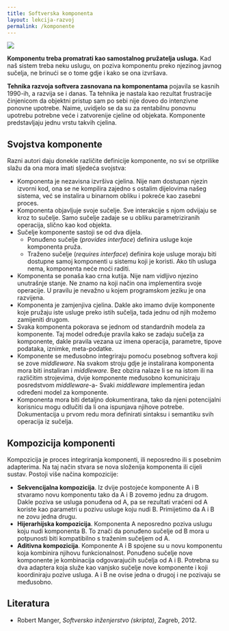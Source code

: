 ```yaml
---
title: Softverska komponenta
layout: lekcija-razvoj
permalink: /komponente
---
```


![](https://www.techtarget.com/rms/onlineimages/5_characteristics_of_software_components-f.png)

**Komponentu treba promatrati kao samostalnog pružatelja usluga.** Kad naš sistem treba neku uslugu, on poziva komponentu preko njezinog javnog sučelja, ne brinući se o tome gdje i kako se ona izvršava.

**Tehnika razvoja softvera zasnovana na komponentama** pojavila se kasnih 1990-ih, a razvija se i danas. Ta tehnika je nastala kao rezultat frustracije činjenicom da objektni pristup sam po sebi nije doveo do intenzivne ponovne upotrebe. Naime, uvidjelo se da su za rentabilnu ponovnu upotrebu potrebne veće i zatvorenije cjeline od objekata. Komponente predstavljaju jednu vrstu takvih cjelina.

## Svojstva komponente

Razni autori daju donekle različite definicije komponente, no svi se otprilike slažu da ona mora imati sljedeća svojstva:

- Komponenta je nezavisna izvršiva cjelina. Nije nam dostupan njezin izvorni kod, ona se ne kompilira zajedno s ostalim dijelovima našeg sistema, već se instalira u binarnom obliku i pokreće kao zasebni proces.
- Komponenta objavljuje svoje sučelje. Sve interakcije s njom odvijaju se kroz to sučelje. Samo sučelje zadaje se u obliku parametriziranih operacija, slično kao kod objekta.
- Sučelje komponente sastoji se od dva dijela.
  - Ponuđeno sučelje (*provides interface*) definira usluge koje komponenta pruža.
  - Traženo sučelje (*requires interface*) definira koje usluge moraju biti dostupne samoj komponenti u sistemu koji je koristi. Ako tih usluga nema, komponenta neće moći raditi.
- Komponenta se ponaša kao crna kutija. Nije nam vidljivo njezino unutrašnje stanje. Ne znamo na koji način ona implementira svoje operacije. U pravilu je nevažno u kojem programskom jeziku je ona razvijena.
- Komponenta je zamjenjiva cjelina. Dakle ako imamo dvije komponente koje pružaju iste usluge preko istih sučelja, tada jednu od njih možemo zamijeniti drugom.
- Svaka komponenta pokorava se jednom od standardnih modela za komponente. Taj model određuje pravila kako se zadaju sučelja za komponente, dakle pravila vezana uz imena operacija, parametre, tipove podataka, iznimke, meta-podatke.
- Komponente se međusobno integriraju pomoću posebnog softvera koji se zove *middleware*. Na svakom stroju gdje je instalirana komponenta mora biti instaliran i *middleware*. Bez obzira nalaze li se na istom ili na različitim strojevima, dvije komponente međusobno komuniciraju posredstvom *middleware*-a- Svaki *middleware* implementira jedan određeni model za komponente.
- Komponenta mora biti detaljno dokumentirana, tako da njeni potencijalni korisnicu mogu odlučiti da li ona ispunjava njihove potrebe. Dokumentacija u prvom redu mora definirati sintaksu i semantiku svih operacija iz sučelja.

## Kompozicija komponenti

Kompozicija je proces integriranja komponenti, ili neposredno ili s posebnim adapterima. Na taj način stvara se nova složenija komponenta ili cijeli sustav. Postoji više načina kompozicije:

- **Sekvencijalna kompozicija**. Iz dvije postojeće komponente A i B stvaramo novu komponentu tako da A i B zovemo jednu za drugom. Dakle poziva se usluga ponuđena od A, pa se rezultati vraćeni od A koriste kao parametri u pozivu usluge koju nudi B. Primijetimo da A i B ne zovu jedna drugu.
- **Hijerarhijska kompozicija**. Komponenta A neposredno poziva uslugu koju nudi komponenta B. To znači da ponuđeno sučelje od B mora u potpunosti biti kompatibilno s traženim sučeljem od A. 
- **Aditivna kompozicija**. Komponente A i B spojene su u novu komponentu koja kombinira njihovu funkcionalnost. Ponuđeno sučelje nove komponente je kombinacija odgovarajućih sučelja od A i B. Potrebna su dva adaptera koja služe kao vanjsko sučelje nove komponente i koji koordiniraju pozive usluga. A i B ne ovise jedna o drugoj i ne pozivaju se međusobno.

## Literatura

- Robert Manger, *Softversko inženjerstvo (skripta)*, Zagreb, 2012.
